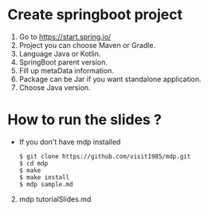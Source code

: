 # Create springboot project 
1. Go to https://start.spring.io/
2. Project you can choose Maven or Gradle.
3. Language Java or Kotlin.
4. SpringBoot parent version.
5. Fill up metaData information.
6. Package can be Jar if you want standalone application.
7. Choose Java version.

# How to run the slides ?
- If you don't have mdp installed 
  ```
  $ git clone https://github.com/visit1985/mdp.git
  $ cd mdp
  $ make
  $ make install
  $ mdp sample.md
  ```
2. mdp tutorialSlides.md